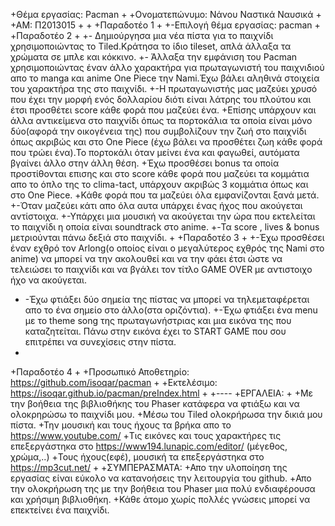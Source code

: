 +Θέμα εργασίας: Pacman
+
+Ονοματεπώνυμο: Νάνου Ναστικά Ναυσικά
+
+ΑΜ: Π2013015
+
+
+Παραδοτέο 1
+
+-Επιλογή θέμα εργασίας: pacman
+
+Παραδοτέο 2
+
+- Δημιούργησα μια νέα πίστα για το παιχνίδι χρησιμοποιώντας το Tiled.Κράτησα το ίδιο tileset, απλά άλλαξα τα χρώματα σε μπλε και κόκκινο.
+- Άλλαξα την εμφάνιση του Pacman χρησιμοποιώντας έναν άλλο χαρακτήρα για πρωταγωνιστή του παιχνιδιού απο το manga και anime  One Piece την Nami.Έχω βάλει αληθινά στοιχεία του χαρακτήρα της στο παιχνίδι.
+-Η πρωταγωνιστής μας μαζεύει χρυσό που έχει την μορφή ενός δολλαρίου διότι είναι λάτρης του πλούτου και έτσι προσθέτει score κάθε φορά που μαζεύει ένα.
+Επίσης υπάρχουν και άλλα αντικείμενα στο παιχνίδι όπως τα πορτοκάλια τα οποία είναι μόνο δύο(αφορά την οικογένεια της) που συμβολίζουν την ζωή στο παιχνίδι όπως ακριβώς και στο One Piece (έχω βάλει να προσθέτει ζωη κάθε φορά που τρώει ένα).Το πορτοκάλι όταν μείνει ένα και φαγωθεί, αυτόματα βγαίνει άλλο στην άλλη θέση.
+Έχω προσθέσει bonus τα οποία προστίθονται επισης και στο score κάθε φορά που μαζεύει τα κομμάτια απο το όπλο της το clima-tact, υπάρχουν ακριβώς 3 κομμάτια όπως και στο One Piece.
+Κάθε φορά που τα μαζεύει όλα εμφανίζονται ξανά μετά.
+-Όταν μαζεύει κάτι απο όλα αυτα υπάρχει ένας ήχος που ακούγεται αντίστοιχα.
+-Υπάρχει μια μουσική να ακούγεται την ώρα που εκτελείται το παιχνίδι η οποία είναι soundtrack στο anime.
+-Τα score , lives & bonus  μετριούνται πάνω δεξιά στο παιχνίδι.
+
+Παραδοτέο 3
+
+-Έχω προσθέσει έναν εχθρό τον  Arlong(ο οποίος είναι ο μεγαλύτερος εχθρός της Nami στο anime) να μπορεί να την ακολουθεί και να την φάει έτσι ώστε να τελειώσει το παιχνίδι και να βγάλει τον τίτλο GAME OVER  με αντιστοιχο ήχο να ακούγεται.
+ -Έχω φτιάξει δύο σημεία της πίστας να μπορεί να τηλεμεταφέρεται απο το ένα σημείο στο άλλο(στα οριζόντια).
+-Έχω φτιάξει ένα menu με το  theme song της πρωταγωνήστριας  και μια εικόνα της που καταζητείται.  Πάνω στην εικόνα έχει το START GAME που σου επιτρέπει να συνεχίσεις στην πίστα.
+
+Παραδοτέο 4
+
+Προσωπικό Αποθετηρίο: https://github.com/isoqar/pacman
+
+Εκτελέσιμο: https://isoqar.github.io/pacman/preIndex.html
+
+----
+ΕΡΓΑΛΕΙΑ:
+
+Με την βοήθεια της βιβλιοθήκης του Phaser κατάφερα να φτιάξω και να ολοκρηρώσω το παιχνίδι μου.
+Μέσω του Tiled ολοκρήρωσα την δικιά μου πίστα.
+Την μουσική και τους ήχους τα βρήκα απο το https://www.youtube.com/
+Τις εικόνες και τους χαρακτήρες τις επεξεργάστηκα στο https://www194.lunapic.com/editor/ (μέγεθος, χρώμα,..)
+Τους ήχους(εφέ), μουσική τα επεξεργάστηκα στο https://mp3cut.net/ 
+
+ΣΥΜΠΕΡΑΣΜΑΤΑ:
+Απο την υλοποίηση της εργασίας είναι εύκολο να κατανοήσεις την λειτουργία του github.
+Απο την ολοκρήρωση της με την βοήθεια του Phaser μια πολύ ενδιαφέρουσα και χρήσιμη βιβλιοθήκη.
+Κάθε άτομο χωρίς πολλές γνώσεις μπορεί να επεκτείνει ένα παιχνίδι.

